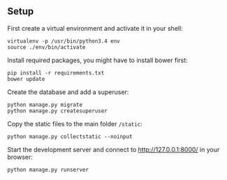 Setup
-----

First create a virtual environment and activate it in your shell:

    virtualenv -p /usr/bin/python3.4 env
    source ./env/bin/activate
    
Install required packages, you might have to install bower first:

    pip install -r requirements.txt
    bower update

Create the database and add a superuser:

    python manage.py migrate
    python manage.py createsuperuser
    
Copy the static files to the main folder `/static`:

    python manage.py collectstatic --noinput

Start the development server and connect to http://127.0.0.1:8000/ in your browser:

    python manage.py runserver
